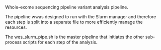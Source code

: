 Whole-exome sequencing pipeline variant analysis pipeline.

The pipeline wwas designed to run with the Slurm manager and therefore each step is split into a separate file to more efficiently manage the resources.

The wes_slurm_pipe.sh is the master pipeline that initiates the other sub-process scripts for each step of the analysis.

